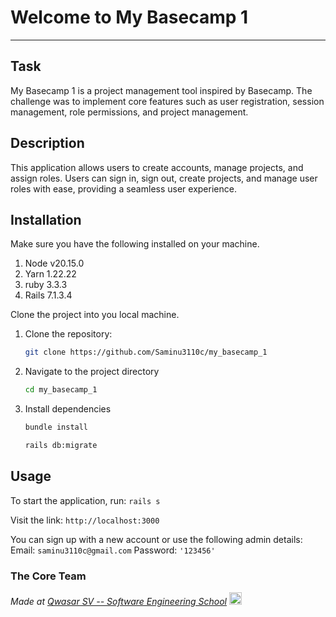 # Welcome to My Basecamp 1
***

## Task
My Basecamp 1 is a project management tool inspired by Basecamp. The challenge was to implement core features such as user registration, session management, role permissions, and project management.
## Description
This application allows users to create accounts, manage projects, and assign roles. Users can sign in, sign out, create projects, and manage user roles with ease, providing a seamless user experience.


## Installation
Make sure you have the following installed on your machine.
1. Node v20.15.0
2. Yarn 1.22.22
3. ruby 3.3.3
4. Rails 7.1.3.4

Clone the project into you local machine.
1. Clone the repository:
   ```bash
   git clone https://github.com/Saminu3110c/my_basecamp_1
   
2. Navigate to the project directory
    ```bash
    cd my_basecamp_1
3. Install dependencies
    ```bash
    bundle install
    ```

    ```bash
    rails db:migrate
    ```


## Usage

To start the application, run:
    ```
    rails s
    ```

Visit the link:
    ```
    http://localhost:3000
    ```

You can sign up with a new account or use the following admin details:
Email:
    ```
    saminu3110c@gmail.com
    ```
Password:
    ```
    '123456'
    ```
### The Core Team


<span><i>Made at <a href='https://qwasar.io'>Qwasar SV -- Software Engineering School</a></i></span>
<span><img alt='Qwasar SV -- Software Engineering Schools Logo' src='https://storage.googleapis.com/qwasar-public/qwasar-logo_50x50.png' width='20px' /></span>

